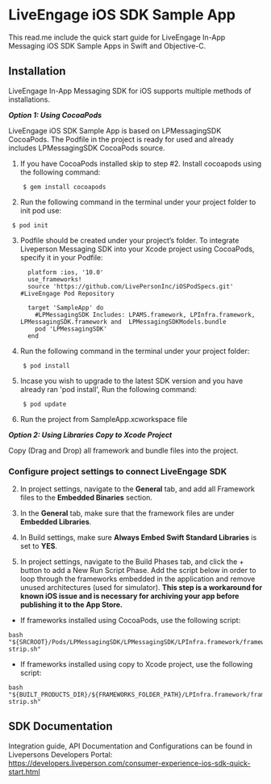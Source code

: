 # LiveEngage iOS SDK Sample App
This read.me include the quick start guide for LiveEngage In-App Messaging iOS SDK Sample Apps in Swift and Objective-C.

## Installation
LiveEngage In-App Messaging SDK for iOS supports multiple methods of installations.

**_Option 1: Using CocoaPods_**

LiveEngage iOS SDK Sample App is based on LPMessagingSDK CocoaPods.
The Podfile in the project is ready for used and already includes  LPMessagingSDK CocoaPods source.

 1. If you have CocoaPods installed skip to step #2.  Install cocoapods using the following command:
```
	$ gem install cocoapods
```
 2. Run the following command in the terminal under your project folder to init pod use:
```
 $ pod init
```
 3. Podfile should be created under your project’s folder.
 To integrate Liveperson Messaging SDK into your Xcode project using CocoaPods, specify it in your Podfile:

    ```
      platform :ios, '10.0'
      use_frameworks!
      source 'https://github.com/LivePersonInc/iOSPodSpecs.git' #LiveEngage Pod Repository

      target 'SampleApp' do
        #LPMessagingSDK Includes: LPAMS.framework, LPInfra.framework, LPMessagingSDK.framework and  LPMessagingSDKModels.bundle
        pod 'LPMessagingSDK'
      end
    ```
 4. Run the following command in the terminal under your project folder:
```
	$ pod install
```
 5. Incase you wish to upgrade to the latest SDK version and you have already ran 'pod install', Run the following command:
```
	$ pod update
```
 6. Run the project from SampleApp.xcworkspace file

**_Option 2: Using Libraries Copy to Xcode Project_**

Copy (Drag and Drop) all framework and bundle files into the project.

### Configure project settings to connect LiveEngage SDK

2. In project settings, navigate to the **General** tab, and add all Framework files to the **Embedded Binaries** section.

3. In the **General** tab, make sure that the framework files are under **Embedded Libraries**.

4. In Build settings, make sure **Always Embed Swift Standard Libraries** is set to **YES**.

5. In project settings, navigate to the Build Phases tab, and click the + button to add a New Run Script Phase. Add the script below in order to loop through the frameworks embedded in the application and remove unused architectures (used for simulator). **This step is a workaround for known iOS issue and is necessary for archiving your app before publishing it to the App Store.**

  * If frameworks installed using CocoaPods, use the following script:
```
bash "${SRCROOT}/Pods/LPMessagingSDK/LPMessagingSDK/LPInfra.framework/frameworks-strip.sh"
```

  * If frameworks installed using copy to Xcode project, use the following script:
```
bash "${BUILT_PRODUCTS_DIR}/${FRAMEWORKS_FOLDER_PATH}/LPInfra.framework/frameworks-strip.sh"
```

## SDK Documentation
Integration guide, API Documentation and Configurations can be found in Livepersons Developers Portal:
https://developers.liveperson.com/consumer-experience-ios-sdk-quick-start.html
